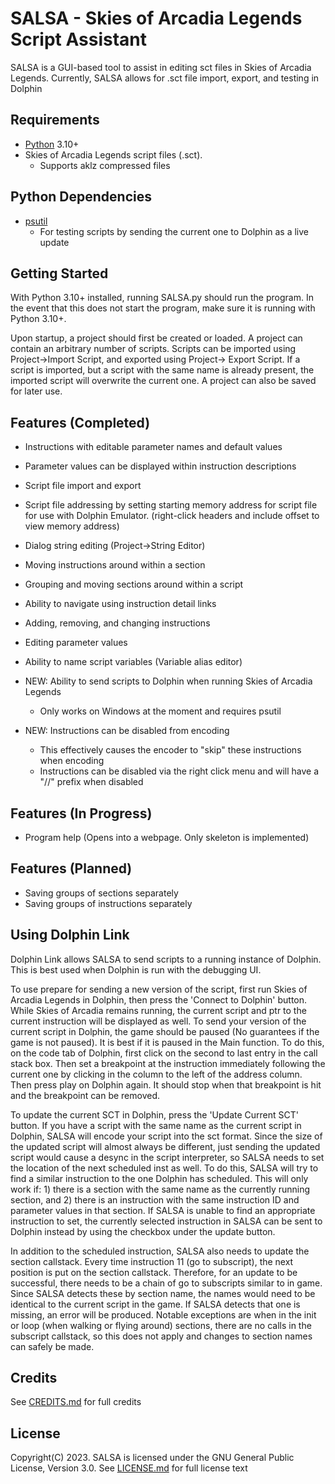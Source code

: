 SALSA - Skies of Arcadia Legends Script Assistant
===================================================
SALSA is a GUI-based tool to assist in editing sct files in Skies of Arcadia Legends. Currently, SALSA allows for .sct file import, export, and testing in Dolphin

Requirements
------------
* [Python](https://www.python.org/) 3.10+
* Skies of Arcadia Legends script files (.sct).
  * Supports aklz compressed files
 
Python Dependencies
-------------------
* [psutil](https://github.com/giampaolo/psutil)
  * For testing scripts by sending the current one to Dolphin as a live update

Getting Started
---------------
With Python 3.10+ installed, running SALSA.py should run the program. In the event that this does not start the program, make sure it is running with Python 3.10+.

Upon startup, a project should first be created or loaded. A project can contain an arbitrary number of scripts. Scripts can be imported using Project->Import Script, and exported using Project-> Export Script. If a script is imported, but a script with the same name is already present, the imported script will overwrite the current one. A project can also be saved for later use.

Features (Completed)
--------------------
* Instructions with editable parameter names and default values
* Parameter values can be displayed within instruction descriptions
* Script file import and export
* Script file addressing by setting starting memory address for script file for use with Dolphin Emulator. (right-click headers and include offset to view memory address)
* Dialog string editing (Project->String Editor)
* Moving instructions around within a section
* Grouping and moving sections around within a script
* Ability to navigate using instruction detail links
* Adding, removing, and changing instructions
* Editing parameter values
* Ability to name script variables (Variable alias editor)

* NEW: Ability to send scripts to Dolphin when running Skies of Arcadia Legends
  * Only works on Windows at the moment and requires psutil

* NEW: Instructions can be disabled from encoding
  * This effectively causes the encoder to "skip" these instructions when encoding
  * Instructions can be disabled via the right click menu and will have a "//" prefix when disabled

Features (In Progress)
----------------------
* Program help (Opens into a webpage. Only skeleton is implemented)

Features (Planned)
------------------
* Saving groups of sections separately
* Saving groups of instructions separately

Using Dolphin Link
------------------
Dolphin Link allows SALSA to send scripts to a running instance of Dolphin. This is best used when Dolphin is run with the debugging UI. 

To use prepare for sending a new version of the script, first run Skies of Arcadia Legends in Dolphin, then press the 'Connect to Dolphin' button. While Skies of Arcadia remains running, the current script and ptr to the current instruction will be displayed as well. To send your version of the current script in Dolphin, the game should be paused (No guarantees if the game is not paused). It is best if it is paused in the Main function. To do this, on the code tab of Dolphin, first click on the second to last entry in the call stack box. Then set a breakpoint at the instruction immediately following the current one by clicking in the column to the left of the address column. Then press play on Dolphin again. It should stop when that breakpoint is hit and the breakpoint can be removed.

To update the current SCT in Dolphin, press the 'Update Current SCT' button. If you have a script with the same name as the current script in Dolphin, SALSA will encode your script into the sct format. Since the size of the updated script will almost always be different, just sending the updated script would cause a desync in the script interpreter, so SALSA needs to set the location of the next scheduled inst as well. To do this, SALSA will try to find a similar instruction to the one Dolphin has scheduled. This will only work if: 1) there is a section with the same name as the currently running section, and 2) there is an instruction with the same instruction ID and parameter values in that section. If SALSA is unable to find an appropriate instruction to set, the currently selected instruction in SALSA can be sent to Dolphin instead by using the checkbox under the update button.

In addition to the scheduled instruction, SALSA also needs to update the section callstack. Every time instruction 11 (go to subscript), the next position is put on the section callstack. Therefore, for an update to be successful, there needs to be a chain of go to subscripts similar to in game. Since SALSA detects these by section name, the names would need to be identical to the current script in the game. If SALSA detects that one is missing, an error will be produced. Notable exceptions are when in the init or loop (when walking or flying around) sections, there are no calls in the subscript callstack, so this does not apply and changes to section names can safely be made.

Credits
-------
See [CREDITS.md](/CREDITS.md) for full credits

License
-------
Copyright(C) 2023. SALSA is licensed under the GNU General Public License, Version 3.0. See [LICENSE.md](/LICENSE.md) for full license text
